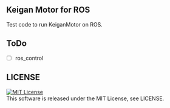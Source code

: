 ## Keigan Motor for ROS
Test code to run KeiganMotor on ROS.

## ToDo
- [ ] ros_control  

## LICENSE
[![MIT License](http://img.shields.io/badge/license-MIT-blue.svg?style=flat)](LICENSE)  
This software is released under the MIT License, see LICENSE.  
